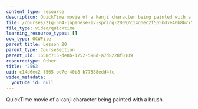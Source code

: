 ```yaml
---
content_type: resource
description: QuickTime movie of a kanji character being painted with a brush.
file: /courses/21g-504-japanese-iv-spring-2009/c14d6ec2f565bd7e40b8b77588edd4fc_2563.mov
file_type: video/quicktime
learning_resource_types: []
ocw_type: OCWFile
parent_title: Lesson 20
parent_type: CourseSection
parent_uid: 1658c715-de8b-1752-598d-a7d8228f0109
resourcetype: Other
title: '2563'
uid: c14d6ec2-f565-bd7e-40b8-b77588edd4fc
video_metadata:
  youtube_id: null
---
```

QuickTime movie of a kanji character being painted with a brush.